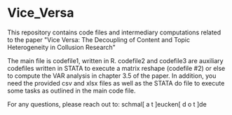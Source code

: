 # Vice_Versa
This repository contains code files and intermediary computations related to the paper "Vice Versa: The Decoupling of Content and Topic Heterogeneity in Collusion Research"

The main file is codefile1, written in R. codefile2 and codefile3 are auxiliary codefiles written in STATA to execute a matrix reshape (codefile #2) or else to compute the VAR analysis in chapter 3.5 of the paper.
In addition, you need the provided csv and xlsx files as well as the STATA do file to execute some tasks as outlined in the main code file.

For any questions, please reach out to: schmal[ a t ]eucken[ d o t ]de


